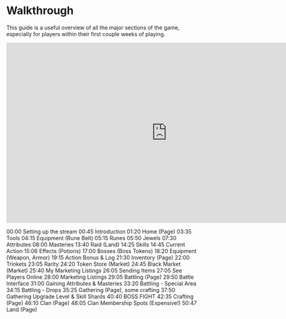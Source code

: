 # Walkthrough

This guide is a useful overview of all the major sections of the game, especially for players within their first couple weeks of playing.

<iframe width="840" height="472" src="https://www.youtube.com/embed/o3kNtE0PJok?start=45" title="YouTube video player" frameborder="0" allow="accelerometer; autoplay; clipboard-write; encrypted-media; gyroscope; picture-in-picture" allowfullscreen></iframe>

00:00 Setting up the stream
00:45 Introduction
01:20 Home (Page)
03:35 Tools
04:15 Equipment (Rune Belt)
05:15 Runes
05:50 Jewels
07:30 Attributes
08:00 Masteries
13:40 Raid (Land)
14:25 Skills
14:45 Current Action
15:06 Effects (Potions)
17:00 Bosses (Boss Tokens)
18:20 Equipment (Weapon, Armor)
19:15 Action Bonus & Log
21:30 Inventory (Page)
22:00 Trinkets
23:05 Rarity
24:20 Token Store (Market)
24:45 Black Market (Market)
25:40 My Marketing Listings
26:05 Sending Items
27:05 See Players Online
28:00 Marketing Listings
29:05 Battling (Page)
29:50 Battle Interface
31:00 Gaining Attributes & Masteries
33:20 Battling - Special Area
34:15 Battling - Drops
35:25 Gathering (Page), some crafting
37:50 Gathering Upgrade Level & Skill Shards
40:40 BOSS FIGHT
42:35 Crafting (Page)
46:10 Clan (Page)
48:05 Clan Membership Spots (Expensive!)
50:47 Land (Page)